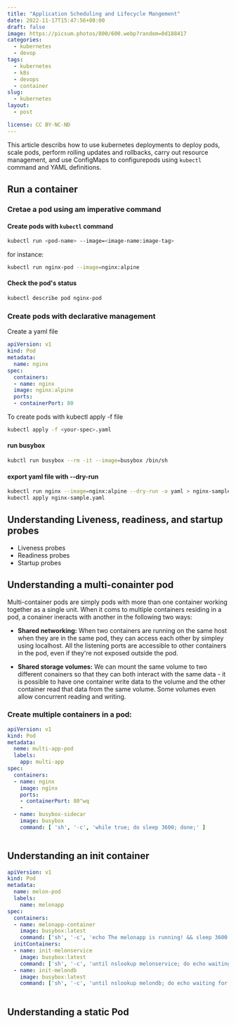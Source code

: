 ```yaml
---
title: "Application Scheduling and Lifecycle Mangement"
date: 2022-11-17T15:47:56+08:00
draft: false
image: https://picsum.photos/800/600.webp?random=0d188417
categories:
  - kubernetes
  - devop
tags:
  - kubernetes
  - k8s
  - devops
  - container
slug:
  - kubernetes
layout: 
  - post

license: CC BY-NC-ND
---
```


This article describs how to use kubernetes deployments to deploy pods, scale pods, perform rolling updates and rollbacks, carry out resource management, and use ConfigMaps to configurepods using `kubectl` command and YAML definitions.


## Run a container

### Cretae a pod using am imperative command
#### Create pods with `kubectl` command
```bash
kubectl run <pod-name> --image=<image-name:image-tag>
```
for instance:
```bash
kubectl run nginx-pod --image=nginx:alpine
```

#### Check the pod's status

```bash
kubectl describe pod nginx-pod
```

### Create pods with declarative management
Create a yaml file

```yaml
apiVersion: v1
kind: Pod
metadata:
  name: nginx
spec:
  containers:
  - name: nginx
  image: nginx:alpine
  ports:
  - containerPort: 80
```

To create pods with kubectl apply -f file

```bash
kubectl apply -f <your-spec>.yaml
```

#### run busybox 
```bash
kubctl run busybox --rm -it --image=busybox /bin/sh
```

#### export yaml file with --dry-run

```bash
kubectl run nginx --image=nginx:alpine --dry-run -o yaml > nginx-sample.yaml
kubectl apply nginx-sample.yaml
```

## Understanding Liveness, readiness, and startup probes
  - Liveness probes
  - Readiness probes
  - Startup probes

## Understanding a multi-conainter pod

Multi-container pods are simply pods with more than one container working together as a single unit. When it coms to multiple containers residing in a pod, a conainer ineracts with another in the following two ways:

  - **Shared networking:** When two containers are running on the same host when they are in the same pod, they can access each other by simpley using localhost. All the listening ports are accessible to other containers in the pod, even if they're not exposed outside the pod.
 
  - **Shared storage volumes:** We can mount the same volume to two different conainers so that they can both interact with the same data - it is possible to have one container write data to the volume and the other container read that data from the same volume. Some volumes even allow concurrent reading and writing. 

### Create multiple containers in a pod:
```yaml
apiVersion: v1
kind: Pod
metadata:
  neme: multi-app-pod
  labels:
    app: multi-app
spec:
  containers:
  - name: nginx
    image: nginx
    ports:
    - containerPort: 80"wq
    - 
  - name: busybox-sidecar
    image: busybox
    command: [ 'sh', '-c', 'while true; do sleep 3600; done;' ]
    
```

## Understanding an init container

```yaml
apiVersion: v1
kind: Pod
metadata:
  name: melon-pod
  labels:
    name: melonapp
spec:
  containers:
  - name: melonapp-container
    image: busybox:latest
    command: ['sh', '-c', 'echo The melonapp is running! && sleep 3600']
  initContainers:
  - name: init-melonservice
    image: busybox:latest
    command: ['sh', '-c', 'until nslookup melonservice; do echo waiting for melonserivce; sleep 2; done;']
  - name: init-melondb
    image: busybox:latest
    command: ['sh', '-c', 'until nslookup melondb; do echo waiting for melondb; sleep 2; done;']
    
```
## Understanding a static Pod




